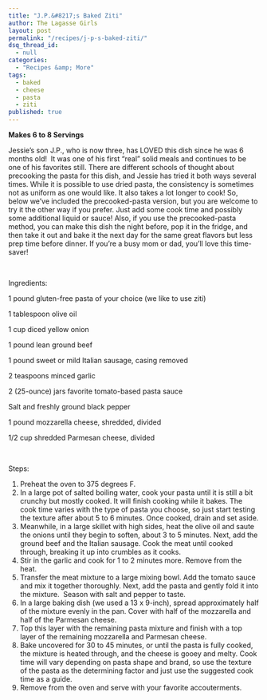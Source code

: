 ```yaml
---
title: "J.P.&#8217;s Baked Ziti"
author: The Lagasse Girls
layout: post
permalink: "/recipes/j-p-s-baked-ziti/"
dsq_thread_id: 
  - null
categories: 
  - "Recipes &amp; More"
tags: 
  - baked
  - cheese
  - pasta
  - ziti
published: true
---
```


**Makes 6 to 8 Servings**

Jessie’s son J.P., who is now three, has LOVED this dish since he was 6 months old!  It was one of his first “real” solid meals and continues to be one of his favorites still. There are different schools of thought about precooking the pasta for this dish, and Jessie has tried it both ways several times. While it is possible to use dried pasta, the consistency is sometimes not as uniform as one would like. It also takes a lot longer to cook! So, below we’ve included the precooked-pasta version, but you are welcome to try it the other way if you prefer. Just add some cook time and possibly some additional liquid or sauce! Also, if you use the precooked-pasta method, you can make this dish the night before, pop it in the fridge, and then take it out and bake it the next day for the same great flavors but less prep time before dinner. If you’re a busy mom or dad, you’ll love this time-saver!

&nbsp;

Ingredients:

1 pound gluten-free pasta of your choice (we like to use ziti)

1 tablespoon olive oil

1 cup diced yellow onion

1 pound lean ground beef

1 pound sweet or mild Italian sausage, casing removed

2 teaspoons minced garlic

2 (25-ounce) jars favorite tomato-based pasta sauce

Salt and freshly ground black pepper

1 pound mozzarella cheese, shredded, divided

1/2 cup shredded Parmesan cheese, divided

&nbsp;

Steps:

  1. Preheat the oven to 375 degrees F.
  2. In a large pot of salted boiling water, cook your pasta until it is still a bit crunchy but mostly cooked. It will finish cooking while it bakes. The cook time varies with the type of pasta you choose, so just start testing the texture after about 5 to 6 minutes. Once cooked, drain and set aside.
  3. Meanwhile, in a large skillet with high sides, heat the olive oil and saute the onions until they begin to soften, about 3 to 5 minutes. Next, add the ground beef and the Italian sausage. Cook the meat until cooked through, breaking it up into crumbles as it cooks.
  4. Stir in the garlic and cook for 1 to 2 minutes more. Remove from the heat.
  5. Transfer the meat mixture to a large mixing bowl. Add the tomato sauce and mix it together thoroughly. Next, add the pasta and gently fold it into the mixture.  Season with salt and pepper to taste.
  6. In a large baking dish (we used a 13 x 9-inch), spread approximately half of the mixture evenly in the pan. Cover with half of the mozzarella and half of the Parmesan cheese.
  7. Top this layer with the remaining pasta mixture and finish with a top layer of the remaining mozzarella and Parmesan cheese.
  8. Bake uncovered for 30 to 45 minutes, or until the pasta is fully cooked, the mixture is heated through, and the cheese is gooey and melty. Cook time will vary depending on pasta shape and brand, so use the texture of the pasta as the determining factor and just use the suggested cook time as a guide.
  9. Remove from the oven and serve with your favorite accouterments.
